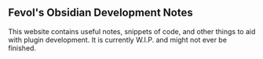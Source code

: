 ## Fevol's Obsidian Development Notes

This website contains useful notes, snippets of code, and other things to aid with plugin development.
It is currently W.I.P. and might not ever be finished.